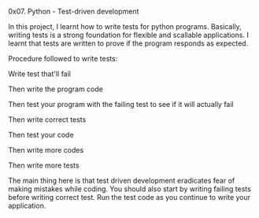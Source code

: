 0x07. Python - Test-driven development

In this project, I learnt how to write tests for python programs. Basically, writing tests is a strong foundation for flexible and scallable applications. I learnt that tests are written to prove if the program responds as expected.



Procedure followed to write tests:



Write test that'll fail

Then write the program code

Then test your program with the failing test to see if it will actually fail

Then write correct tests

Then test your code

Then write more codes

Then write more tests

The main thing here is that test driven development eradicates fear of making mistakes while coding. You should also start by writing failing tests before writing correct test. Run the test code as you continue to write your application.




